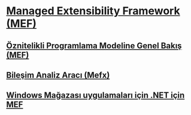 # [Managed Extensibility Framework (MEF)](index.md)
## [Öznitelikli Programlama Modeline Genel Bakış (MEF)](attributed-programming-model-overview-mef.md)
## [Bileşim Analiz Aracı (Mefx)](composition-analysis-tool-mefx.md)
## [Windows Mağazası uygulamaları için .NET için MEF](mef-for-net-for-windows-store-apps.md)
